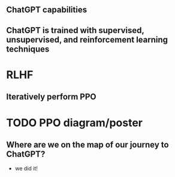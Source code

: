 ## ChatGPT capabilities

## ChatGPT is trained with supervised, unsupervised, and reinforcement learning techniques

# RLHF

## Iteratively perform PPO

# TODO PPO diagram/poster

## Where are we on the map of our journey to ChatGPT?

- we did it!
